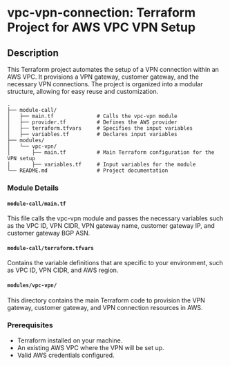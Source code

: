 # vpc-vpn-connection: Terraform Project for AWS VPC VPN Setup

## Description
This Terraform project automates the setup of a VPN connection within an AWS VPC. It provisions a VPN gateway, customer gateway, and the necessary VPN connections. The project is organized into a modular structure, allowing for easy reuse and customization.

```plaintext
.
├── module-call/
│   ├── main.tf              # Calls the vpc-vpn module
│   ├── provider.tf          # Defines the AWS provider
│   ├── terraform.tfvars     # Specifies the input variables
│   ├── variables.tf         # Declares input variables
├── modules/
│   └── vpc-vpn/
│       ├── main.tf          # Main Terraform configuration for the VPN setup
│       ├── variables.tf     # Input variables for the module
└── README.md                # Project documentation
```
### Module Details

#### `module-call/main.tf`
This file calls the vpc-vpn module and passes the necessary variables such as the VPC ID, VPN CIDR, VPN gateway name, customer gateway IP, and customer gateway BGP ASN.

#### `module-call/terraform.tfvars`
Contains the variable definitions that are specific to your environment, such as VPC ID, VPN CIDR, and AWS region.

#### `modules/vpc-vpn/`
This directory contains the main Terraform code to provision the VPN gateway, customer gateway, and VPN connection resources in AWS.

### Prerequisites
- Terraform installed on your machine.
- An existing AWS VPC where the VPN will be set up.
- Valid AWS credentials configured.
